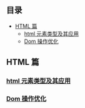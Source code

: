 ## 目录
<!-- vim-markdown-toc GitLab -->

* [HTML 篇](#html-篇)
	* [html 元素类型及其应用](#html-元素类型及其应用)
	* [Dom 操作优化](#dom-操作优化)

<!-- vim-markdown-toc -->
## HTML 篇
### [html 元素类型及其应用](./20_09_15/html布局元素的分类.md)
### [Dom 操作优化](./20_09_17/Dom操作优化.md) 
